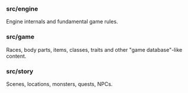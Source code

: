 ### src/engine

Engine internals and fundamental game rules.

### src/game

Races, body parts, items, classes, traits and other "game database"-like content.

### src/story

Scenes, locations, monsters, quests, NPCs.
